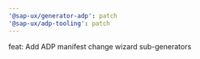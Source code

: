 ```yaml
---
'@sap-ux/generator-adp': patch
'@sap-ux/adp-tooling': patch
---
```


feat: Add ADP manifest change wizard sub-generators
